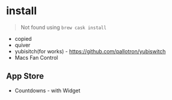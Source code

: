# install

> Not found using `brew cask install`

- copied
- quiver
- yubisitch(for works) - https://github.com/pallotron/yubiswitch
- Macs Fan Control

## App Store

- Countdowns - with Widget
